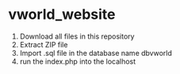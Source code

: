 # vworld_website

1. Download all files in this repository
2. Extract ZIP file
3. Import .sql file in the database name dbvworld
4. run the index.php into the localhost
